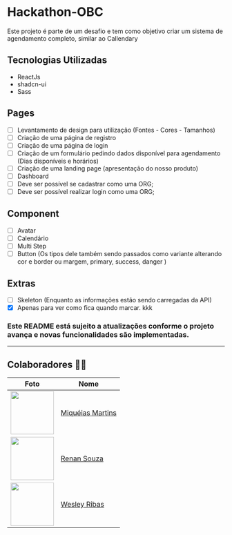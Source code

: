 # Hackathon-OBC

Este projeto é parte de um desafio e tem como objetivo criar um sistema de agendamento completo, similar ao Callendary

## Tecnologias Utilizadas

- ReactJs
- shadcn-ui
- Sass

## Pages

- [ ] Levantamento de design para utilização (Fontes - Cores - Tamanhos)
- [ ] Criação de uma página de registro
- [ ] Criação de uma página de login
- [ ] Criação de um formulário pedindo dados disponível para agendamento (Dias disponíveis e horários)
- [ ] Criação de uma landing page (apresentação do nosso produto)
- [ ] Dashboard
- [ ] Deve ser possível se cadastrar como uma ORG;
- [ ] Deve ser possível realizar login como uma ORG;

## Component

- [ ] Avatar
- [ ] Calendário
- [ ] Multi Step
- [ ] Button (Os tipos dele também sendo passados como variante alterando cor e border ou margem, primary, success, danger )

## Extras

- [ ] Skeleton (Enquanto as informações estão sendo carregadas da API)
- [x] Apenas para ver como fica quando marcar. kkk

### Este README está sujeito a atualizações conforme o projeto avança e novas funcionalidades são implementadas.

---

## Colaboradores 🤝🤝

| Foto                                                       | Nome                                                 |
| ---------------------------------------------------------- | ---------------------------------------------------- |
| <img src="https://github.com/miqueiasmartinsf.png" width="100"> | [Miquéias Martins](https://github.com/miqueiasmartinsf) |
| <img src="https://github.com/renansouz.png" width="100"> | [Renan Souza](https://github.com/renansouz) |
| <img src="https://github.com/WesleyR10" width="100"> | [Wesley Ribas](https://github.com/WesleyR10) |

